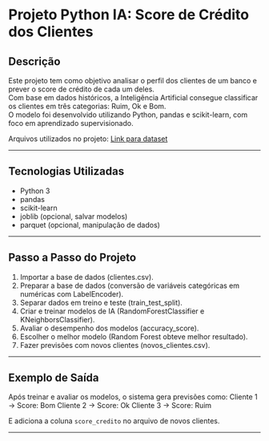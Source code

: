 # Projeto Python IA: Score de Crédito dos Clientes

## Descrição
Este projeto tem como objetivo analisar o perfil dos clientes de um banco e prever o score de crédito de cada um deles.  
Com base em dados históricos, a Inteligência Artificial consegue classificar os clientes em três categorias: Ruim, Ok e Bom.  
O modelo foi desenvolvido utilizando Python, pandas e scikit-learn, com foco em aprendizado supervisionado.

Arquivos utilizados no projeto: [Link para dataset](https://drive.google.com/drive/folders/1FbDqVq4XLvU85VBlVIMJ73p9oOu6u2-J?usp=drive_link)

---

## Tecnologias Utilizadas
- Python 3
- pandas
- scikit-learn
- joblib (opcional, salvar modelos)
- parquet (opcional, manipulação de dados)

---

## Passo a Passo do Projeto
1. Importar a base de dados (clientes.csv).  
2. Preparar a base de dados (conversão de variáveis categóricas em numéricas com LabelEncoder).  
3. Separar dados em treino e teste (train_test_split).  
4. Criar e treinar modelos de IA (RandomForestClassifier e KNeighborsClassifier).  
5. Avaliar o desempenho dos modelos (accuracy_score).  
6. Escolher o melhor modelo (Random Forest obteve melhor resultado).  
7. Fazer previsões com novos clientes (novos_clientes.csv).  

---

## Exemplo de Saída
Após treinar e avaliar os modelos, o sistema gera previsões como:
Cliente 1 -> Score: Bom
Cliente 2 -> Score: Ok
Cliente 3 -> Score: Ruim


E adiciona a coluna `score_credito` no arquivo de novos clientes.

---


